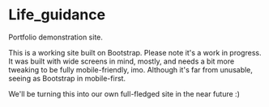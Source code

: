 # Life_guidance
Portfolio demonstration site. 

This is a working site built on Bootstrap. Please note it's a work in progress. It was built with wide screens in mind, mostly, and needs a bit more tweaking to be fully mobile-friendly, imo. Although it's far from unusable, seeing as Bootstrap in mobile-first.  

We'll be turning this into our own full-fledged site in the near future :) 

